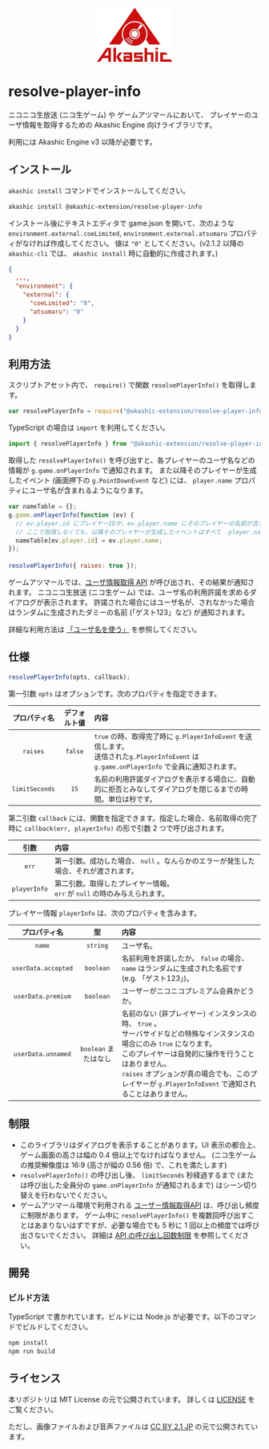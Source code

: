 <p align="center">
<img src="https://github.com/akashic-games/resolve-player-info/blob/master/img/akashic.png"/>
</p>

# resolve-player-info

ニコニコ生放送 (ニコ生ゲーム) や ゲームアツマールにおいて、
プレイヤーのユーザ情報を取得するための Akashic Engine 向けライブラリです。

利用には Akashic Engine v3 以降が必要です。

## インストール

`akashic install` コマンドでインストールしてください。

```sh
akashic install @akashic-extension/resolve-player-info
```

インストール後にテキストエディタで game.json を開いて、次のような `environment.external.coeLimited`,
`environment.external.atsumaru` プロパティがなければ作成してください。
値は `"0"` としてください。(v2.1.2 以降の `akashic-cli` では、 `akashic install` 時に自動的に作成されます。)

```json
{
  ...,
  "environment": {
    "external": {
      "coeLimited": "0",
      "atsumaru": "0"
    }
  }
}
```

## 利用方法

スクリプトアセット内で、 `require()` で関数 `resolvePlayerInfo()` を取得します。

```javascript
var resolvePlayerInfo = require("@akashic-extension/resolve-player-info").resolvePlayerInfo;
```

TypeScript の場合は `import` を利用してください。

```typescript
import { resolvePlayerInfo } from "@akashic-extension/resolve-player-info");
```

取得した `resolvePlayerInfo()` を呼び出すと、各プレイヤーのユーザ名などの情報が `g.game.onPlayerInfo` で通知されます。
また以降そのプレイヤーが生成したイベント (画面押下の `g.PointDownEvent` など) には、 `player.name` プロパティにユーザ名が含まれるようになります。

```javascript
var nameTable = {};
g.game.onPlayerInfo(function (ev) {
  // ev.player.id にプレイヤーIDが、ev.player.name にそのプレイヤーの名前が含まれます。
  // ここで取得しなくても、以降そのプレイヤーが生成したイベントはすべて .player.name で名前を参照できます。
  nameTable[ev.player.id] = ev.player.name;
});

resolvePlayerInfo({ raises: true });
```

ゲームアツマールでは、[ユーザ情報取得 API](https://atsumaru.github.io/api-references/apis/user) が呼び出され、その結果が通知されます。
ニコニコ生放送 (ニコ生ゲーム) では、ユーザ名の利用許諾を求めるダイアログが表示されます。
許諾された場合にはユーザ名が、されなかった場合はランダムに生成されたダミーの名前 (「ゲスト123」など) が通知されます。

詳細な利用方法は [「ユーザ名を使う」](https://akashic-games.github.io/shin-ichiba/player-info.html) を参照してください。

## 仕様

```javascript
resolvePlayerInfo(opts, callback);
```

第一引数 `opts` はオプションです。次のプロパティを指定できます。

|プロパティ名|デフォルト値|内容|
|:---:|:---:|:---|
|`raises`|`false`|`true` の時、取得完了時に `g.PlayerInfoEvent` を送信します。<br> 送信された`g.PlayerInfoEvent` は `g.game.onPlayerInfo` で全員に通知されます。|
|`limitSeconds`|`15`|名前の利用許諾ダイアログを表示する場合に、自動的に拒否とみなしてダイアログを閉じるまでの時間。単位は秒です。|

第二引数 `callback` には、関数を指定できます。指定した場合、名前取得の完了時に `callback(err, playerInfo)` の形で引数 2 つで呼び出されます。

|引数|内容|
|:---:|:---|
|`err`|第一引数。成功した場合、 `null` 。なんらかのエラーが発生した場合、それが渡されます。|
|`playerInfo`|第二引数。取得したプレイヤー情報。<br>`err` が `null` の時のみ与えられます。|

プレイヤー情報 `playerInfo` は、次のプロパティを含みます。

|プロパティ名|型|内容|
|:---:|:---:|:---|
|`name`|`string`|ユーザ名。|
|`userData.accepted`|`boolean`|名前利用を許諾したか。 `false` の場合、 `name` はランダムに生成された名前です (e.g. 「ゲスト123」)。|
|`userData.premium`|`boolean`|ユーザーがニコニコプレミアム会員かどうか。|
|`userData.unnamed`|`boolean` またはなし|名前のない (非プレイヤー) インスタンスの時、 `true` 。<br>サーバサイドなどの特殊なインスタンスの場合にのみ `true` になります。<br>このプレイヤーは自発的に操作を行うことはありません。<br> `raises` オプションが真の場合でも、このプレイヤーが `g.PlayerInfoEvent` で通知されることはありません。|

## 制限

* このライブラリはダイアログを表示することがあります。UI 表示の都合上、ゲーム画面の高さは幅の 0.4 倍以上でなければなりません。
  (ニコ生ゲームの推奨解像度は 16:9 (高さが幅の 0.56 倍) で、これを満たします)
* `resolvePlayerInfo()` の呼び出し後、 `limitSeconds` 秒経過するまで
  (または呼び出した全員分の `game.onPlayerInfo` が通知されるまで) はシーン切り替えを行わないでください。
* ゲームアツマール環境で利用される [ユーザー情報取得API](https://atsumaru.github.io/api-references/apis/user/) は、呼び出し頻度に制限があります。
  ゲーム中に `resolvePlayerInfo()` を複数回呼び出すことはあまりないはずですが、必要な場合でも 5 秒に 1 回以上の頻度では呼び出さないでください。
  詳細は [API の呼び出し回数制限](https://atsumaru.github.io/api-references/common/rate-limit) を参照してください。

## 開発

### ビルド方法

TypeScript で書かれています。ビルドには Node.js が必要です。以下のコマンドでビルドしてください。

```sh
npm install
npm run build
```

## ライセンス
本リポジトリは MIT License の元で公開されています。
詳しくは [LICENSE](https://github.com/akashic-games/resolve-player-info/blob/master/LICENSE) をご覧ください。

ただし、画像ファイルおよび音声ファイルは
[CC BY 2.1 JP](https://creativecommons.org/licenses/by/2.1/jp/) の元で公開されています。

